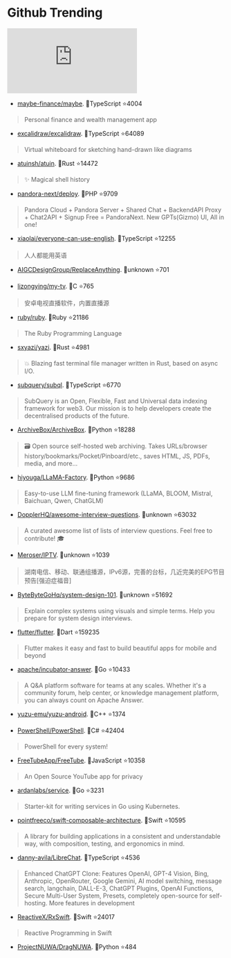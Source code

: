 # Github Trending 
 ![daily-bing](https://api.isoyu.com/bing_images.php) 
 - [maybe-finance/maybe](https://github.com/maybe-finance/maybe). 💪TypeScript ⭐4004 
 > Personal finance and wealth management app 
 - [excalidraw/excalidraw](https://github.com/excalidraw/excalidraw). 💪TypeScript ⭐64089 
 > Virtual whiteboard for sketching hand-drawn like diagrams 
 - [atuinsh/atuin](https://github.com/atuinsh/atuin). 💪Rust ⭐14472 
 > ✨ Magical shell history 
 - [pandora-next/deploy](https://github.com/pandora-next/deploy). 💪PHP ⭐9709 
 > Pandora Cloud + Pandora Server + Shared Chat + BackendAPI Proxy + Chat2API + Signup Free = PandoraNext. New GPTs(Gizmo) UI, All in one! 
 - [xiaolai/everyone-can-use-english](https://github.com/xiaolai/everyone-can-use-english). 💪TypeScript ⭐12255 
 > 人人都能用英语 
 - [AIGCDesignGroup/ReplaceAnything](https://github.com/AIGCDesignGroup/ReplaceAnything). 💪unknown ⭐701 
 >  
 - [lizongying/my-tv](https://github.com/lizongying/my-tv). 💪C ⭐765 
 > 安卓电视直播软件，内置直播源 
 - [ruby/ruby](https://github.com/ruby/ruby). 💪Ruby ⭐21186 
 > The Ruby Programming Language 
 - [sxyazi/yazi](https://github.com/sxyazi/yazi). 💪Rust ⭐4981 
 > 💥 Blazing fast terminal file manager written in Rust, based on async I/O. 
 - [subquery/subql](https://github.com/subquery/subql). 💪TypeScript ⭐6770 
 > SubQuery is an Open, Flexible, Fast and Universal data indexing framework for web3. Our mission is to help developers create the decentralised products of the future. 
 - [ArchiveBox/ArchiveBox](https://github.com/ArchiveBox/ArchiveBox). 💪Python ⭐18288 
 > 🗃 Open source self-hosted web archiving. Takes URLs/browser history/bookmarks/Pocket/Pinboard/etc., saves HTML, JS, PDFs, media, and more... 
 - [hiyouga/LLaMA-Factory](https://github.com/hiyouga/LLaMA-Factory). 💪Python ⭐9686 
 > Easy-to-use LLM fine-tuning framework (LLaMA, BLOOM, Mistral, Baichuan, Qwen, ChatGLM) 
 - [DopplerHQ/awesome-interview-questions](https://github.com/DopplerHQ/awesome-interview-questions). 💪unknown ⭐63032 
 > A curated awesome list of lists of interview questions. Feel free to contribute! 🎓 
 - [Meroser/IPTV](https://github.com/Meroser/IPTV). 💪unknown ⭐1039 
 > 湖南电信、移动、联通组播源，IPv6源，完善的台标，几近完美的EPG节目预告[强迫症福音] 
 - [ByteByteGoHq/system-design-101](https://github.com/ByteByteGoHq/system-design-101). 💪unknown ⭐51692 
 > Explain complex systems using visuals and simple terms. Help you prepare for system design interviews. 
 - [flutter/flutter](https://github.com/flutter/flutter). 💪Dart ⭐159235 
 > Flutter makes it easy and fast to build beautiful apps for mobile and beyond 
 - [apache/incubator-answer](https://github.com/apache/incubator-answer). 💪Go ⭐10433 
 > A Q&A platform software for teams at any scales. Whether it's a community forum, help center, or knowledge management platform, you can always count on Apache Answer. 
 - [yuzu-emu/yuzu-android](https://github.com/yuzu-emu/yuzu-android). 💪C++ ⭐1374 
 >  
 - [PowerShell/PowerShell](https://github.com/PowerShell/PowerShell). 💪C# ⭐42404 
 > PowerShell for every system! 
 - [FreeTubeApp/FreeTube](https://github.com/FreeTubeApp/FreeTube). 💪JavaScript ⭐10358 
 > An Open Source YouTube app for privacy 
 - [ardanlabs/service](https://github.com/ardanlabs/service). 💪Go ⭐3231 
 > Starter-kit for writing services in Go using Kubernetes. 
 - [pointfreeco/swift-composable-architecture](https://github.com/pointfreeco/swift-composable-architecture). 💪Swift ⭐10595 
 > A library for building applications in a consistent and understandable way, with composition, testing, and ergonomics in mind. 
 - [danny-avila/LibreChat](https://github.com/danny-avila/LibreChat). 💪TypeScript ⭐4536 
 > Enhanced ChatGPT Clone: Features OpenAI, GPT-4 Vision, Bing, Anthropic, OpenRouter, Google Gemini, AI model switching, message search, langchain, DALL-E-3, ChatGPT Plugins, OpenAI Functions, Secure Multi-User System, Presets, completely open-source for self-hosting. More features in development 
 - [ReactiveX/RxSwift](https://github.com/ReactiveX/RxSwift). 💪Swift ⭐24017 
 > Reactive Programming in Swift 
 - [ProjectNUWA/DragNUWA](https://github.com/ProjectNUWA/DragNUWA). 💪Python ⭐484 
 >  
 